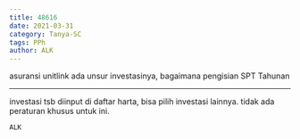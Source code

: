 ```yaml
---
title: 48616
date: 2021-03-31
category: Tanya-SC
tags: PPh
author: ALK
---
```


asuransi unitlink ada unsur investasinya, bagaimana pengisian SPT Tahunan

---

investasi tsb diinput di daftar harta, bisa pilih investasi lainnya. tidak ada peraturan khusus untuk ini.

`ALK`
